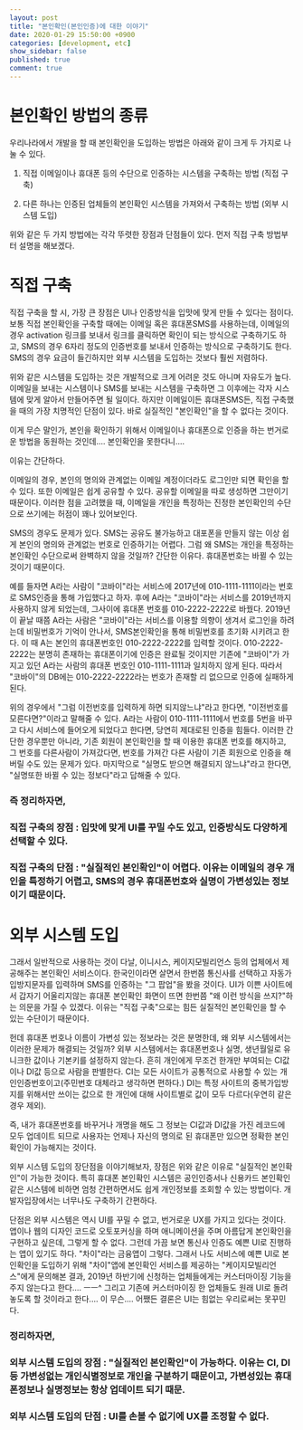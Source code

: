 ```yaml
---
layout: post
title: "본인확인(본인인증)에 대한 이야기"
date: 2020-01-29 15:50:00 +0900
categories: [development, etc]
show_sidebar: false
published: true
comment: true
---
```


# 본인확인 방법의 종류

우리나라에서 개발을 할 때 본인확인을 도입하는 방법은 아래와 같이 크게 두 가지로 나눌 수 있다.

1. 직접 이메일이나 휴대폰 등의 수단으로 인증하는 시스템을 구축하는 방법 (직접 구축)

2. 다른 하나는 인증된 업체들의 본인확인 시스템을 가져와서 구축하는 방법 (외부 시스템 도입)

위와 같은 두 가지 방법에는 각각 뚜렷한 장점과 단점들이 있다. 먼저 직접 구축 방법부터 설명을 해보겠다.

# 직접 구축

직접 구축을 할 시, 가장 큰 장점은 UI나 인증방식을 입맛에 맞게 만들 수 있다는 점이다.
보통 직접 본인확인을 구축할 때에는 이메일 혹은 휴대폰SMS를 사용하는데, 이메일의 경우 activation 링크를 보내서 링크를 클릭하면 확인이 되는 방식으로 구축하기도 하고, SMS의 경우 6자리 정도의 인증번호를 보내서 인증하는 방식으로 구축하기도 한다. SMS의 경우 요금이 들긴하지만 외부 시스템을 도입하는 것보다 훨씬 저렴하다.

위와 같은 시스템을 도입하는 것은 개발적으로 크게 어려운 것도 아니며 자유도가 높다. 이메일을 보내는 시스템이나 SMS를 보내는 시스템을 구축하면 그 이후에는 각자 시스템에 맞게 알아서 만들어주면 될 일이다.
하지만 이메일이든 휴대폰SMS든, 직접 구축했을 때의 가장 치명적인 단점이 있다.
바로 실질적인 "본인확인"을 할 수 없다는 것이다.

이게 무슨 말인가, 본인을 확인하기 위해서 이메일이나 휴대폰으로 인증을 하는 번거로운 방법을 동원하는 것인데.... 본인확인을 못한다니....

이유는 간단하다.

이메일의 경우, 본인의 명의와 관계없는 이메일 계정이더라도 로그인만 되면 확인을 할 수 있다. 또한 이메일은 쉽게 공유할 수 있다. 공유할 이메일을 따로 생성하면 그만이기 때문이다. 이러한 점을 고려했을 때, 이메일을 개인을 특정하는 진정한 본인확인의 수단으로 쓰기에는 허점이 꽤나 있어보인다.

SMS의 경우도 문제가 있다. SMS는 공유도 불가능하고 대포폰을 만들지 않는 이상 쉽게 본인의 명의와 관계없는 번호로 인증하기는 어렵다. 그럼 왜 SMS는 개인을 특정하는 본인확인 수단으로써 완벽하지 않을 것일까?
간단한 이유다. 휴대폰번호는 바뀔 수 있는 것이기 때문이다. 

예를 들자면 A라는 사람이 "코바이"라는 서비스에 2017년에 010-1111-1111이라는 번호로 SMS인증을 통해 가입했다고 하자. 후에 A라는 "코바이"라는 서비스를 2019년까지 사용하지 않게 되었는데, 그사이에 휴대폰 번호를 010-2222-2222로 바꿨다. 2019년이 끝날 때쯤 A라는 사람은 "코바이"라는 서비스를 이용할 의향이 생겨서 로그인을 하려는데 비밀번호가 기억이 안나서, SMS본인확인을 통해 비밀번호를 초기화 시키려고 한다. 이 때 A는 본인의 휴대폰번호인 010-2222-2222를 입력할 것이다. 010-2222-2222는 분명히 존재하는 휴대폰이기에 인증은 완료될 것이지만 기존에 "코바이"가 가지고 있던 A라는 사람의 휴대폰 번호인 010-1111-1111과 일치하지 않게 된다. 따라서 "코바이"의 DB에는 010-2222-2222라는 번호가 존재할 리 없으므로 인증에 실패하게 된다.

위의 경우에서 "그럼 이전번호를 입력하게 하면 되지않느냐"라고 한다면, "이전번호를 모른다면?"이라고 말해줄 수 있다. A라는 사람이 010-1111-1111에서 번호를 5번을 바꾸고 다시 서비스에 들어오게 되었다고 한다면, 당연히 제대로된 인증을 힘들다. 이러한 간단한 경우뿐만 아니라, 기존 회원이 본인확인을 할 때 이용한 휴대폰 번호를 해지하고, 그 번호를 다른사람이 가져갔다면, 번호를 가져간 다른 사람이 기존 회원으로 인증을 해버릴 수도 있는 문제가 있다.
마지막으로 "실명도 받으면 해결되지 않느냐"라고 한다면, "실명또한 바뀔 수 있는 정보다"라고 답해줄 수 있다.

### 즉 정리하자면, 
### 직접 구축의 장점 : 입맛에 맞게 UI를 꾸밀 수도 있고, 인증방식도 다양하게 선택할 수 있다.
### 직접 구축의 단점 : "실질적인 본인확인"이 어렵다. 이유는 이메일의 경우 개인을 특정하기 어렵고, SMS의 경우 휴대폰번호와 실명이 가변성있는 정보이기 때문이다.

# 외부 시스템 도입

그래서 일반적으로 사용하는 것이 다날, 이니시스, 케이지모빌리언스 등의 업체에서 제공해주는 본인확인 서비스이다. 한국인이라면 살면서 한번쯤 통신사를 선택하고 자동가입방지문자를 입력하며 SMS를 인증하는 "그 팝업"을 봤을 것이다. UI가 이쁜 사이트에서 갑자기 어울리지않는 휴대폰 본인확인 화면이 뜨면 한번쯤 "왜 이런 방식을 쓰지?"하는 의문을 가질 수 있겠다. 이유는 "직접 구축"으로는 힘든 실질적인 본인확인을 할 수 있는 수단이기 때문이다.

헌데 휴대폰 번호나 이름이 가변성 있는 정보라는 것은 분명한데, 왜 외부 시스템에서는 이러한 문제가 해결되는 것일까? 외부 시스템에서는 휴대폰번호나 실명, 생년월일로 유니크한 값이나 기본키를 설정하지 않는다. 흔히 개인에게 무조건 한개만 부여되는 CI값이나 DI값 등으로 사람을 판별한다. CI는 모든 사이트가 공통적으로 사용할 수 있는 개인인증번호이고(주민번호 대체라고 생각하면 편하다.) DI는 특정 사이트의 중복가입방지를 위해서만 쓰이는 값으로 한 개인에 대해 사이트별로 값이 모두 다르다(우연히 같은 경우 제외).

즉, 내가 휴대폰번호를 바꾸거나 개명을 해도 그 정보는 CI값과 DI값을 가진 레코드에 모두 업데이트 되므로 사용자는 언제나 자신의 명의로 된 휴대폰만 있으면 정확한 본인확인이 가능해지는 것이다.

외부 시스템 도입의 장단점을 이야기해보자,
장점은 위와 같은 이유로 "실질적인 본인확인"이 가능한 것이다. 특히 휴대폰 본인확인 시스템은 공인인증서나 신용카드 본인확인 같은 시스템에 비하면 엄청 간편하면서도 쉽게 개인정보를 조회할 수 있는 방법이다. 개발자입장에서는 너무나도 구축하기 간편하다.

단점은 외부 시스템은 역시 UI를 꾸밀 수 없고, 번거로운 UX를 가지고 있다는 것이다. 앱이나 웹의 디자인 코드로 오토포커싱을 하며 애니메이션을 주며 아름답게 본인확인을 구현하고 싶은데, 그렇게 할 수 없다. 그런데 가끔 보면 통신사 인증도 예쁜 UI로 진행하는 앱이 있기도 하다. "차이"라는 금융앱이 그렇다. 그래서 나도 서비스에 예쁜 UI로 본인확인을 도입하기 위해 "차이"앱에 본인확인 서비스를 제공하는 "케이지모빌리언스"에게 문의해본 결과, 2019년 하반기에 신청하는 업체들에게는 커스터마이징 기능을 주지 않는다고 한다.... ㅡㅡ^ 그리고 기존에 커스터마이징 한 업체들도 원래 UI로 돌려놓도록 할 것이라고 한다.... 이 무슨....
어쨌든 결론은 UI는 힘없는 우리로써는 못꾸민다.

### 정리하자면, 
### 외부 시스템 도입의 장점 : "실질적인 본인확인"이 가능하다. 이유는 CI, DI등 가변성없는 개인식별정보로 개인을 구분하기 때문이고, 가변성있는 휴대폰정보나 실명정보는 항상 업데이트 되기 때문.
### 외부 시스템 도입의 단점 : UI를 손볼 수 없기에 UX를 조정할 수 없다.
